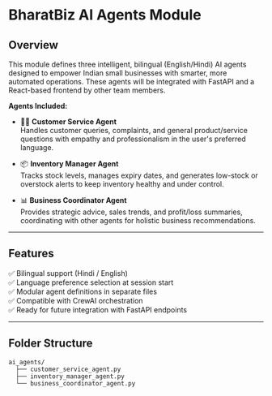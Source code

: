 # BharatBiz AI Agents Module

## Overview

This module defines three intelligent, bilingual (English/Hindi) AI agents designed to empower Indian small businesses with smarter, more automated operations. These agents will be integrated with FastAPI and a React-based frontend by other team members.

**Agents Included:**

- 🧑‍💼 **Customer Service Agent**  
  Handles customer queries, complaints, and general product/service questions with empathy and professionalism in the user's preferred language.

- 📦 **Inventory Manager Agent**  
  Tracks stock levels, manages expiry dates, and generates low-stock or overstock alerts to keep inventory healthy and under control.

- 📊 **Business Coordinator Agent**  
  Provides strategic advice, sales trends, and profit/loss summaries, coordinating with other agents for holistic business recommendations.

---

## Features

✅ Bilingual support (Hindi / English)  
✅ Language preference selection at session start  
✅ Modular agent definitions in separate files  
✅ Compatible with CrewAI orchestration  
✅ Ready for future integration with FastAPI endpoints

---

## Folder Structure

```plaintext
ai_agents/
  ├── customer_service_agent.py
  ├── inventory_manager_agent.py
  └── business_coordinator_agent.py
